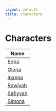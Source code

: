 ```yaml
---
layout: default
title: Characters
---
```


# Characters

| Name |
| ---- |
| [Edda](./edda.md) |
| [Gloria](./gloria.md) |
| [Inanna](./inanna.md) |
| [Rawiyah](./rawiyah.md) |
| [Safiyyah](./safiyyah.md) |
| [Simona](./simona.md) |
